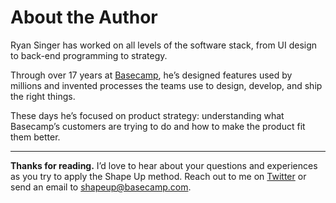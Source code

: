 # About the Author

Ryan Singer has worked on all levels of the software stack, from UI design to back-end programming to strategy.

Through over 17 years at [Basecamp](https://basecamp.com/), he’s designed features used by millions and invented processes the teams use to design, develop, and ship the right things.

These days he’s focused on product strategy: understanding what Basecamp’s customers are trying to do and how to make the product fit them better.

---

**Thanks for reading.** I’d love to hear about your questions and experiences as you try to apply the Shape Up method. Reach out to me on [Twitter](https://twitter.com/rjs) or send an email to <shapeup@basecamp.com>.
